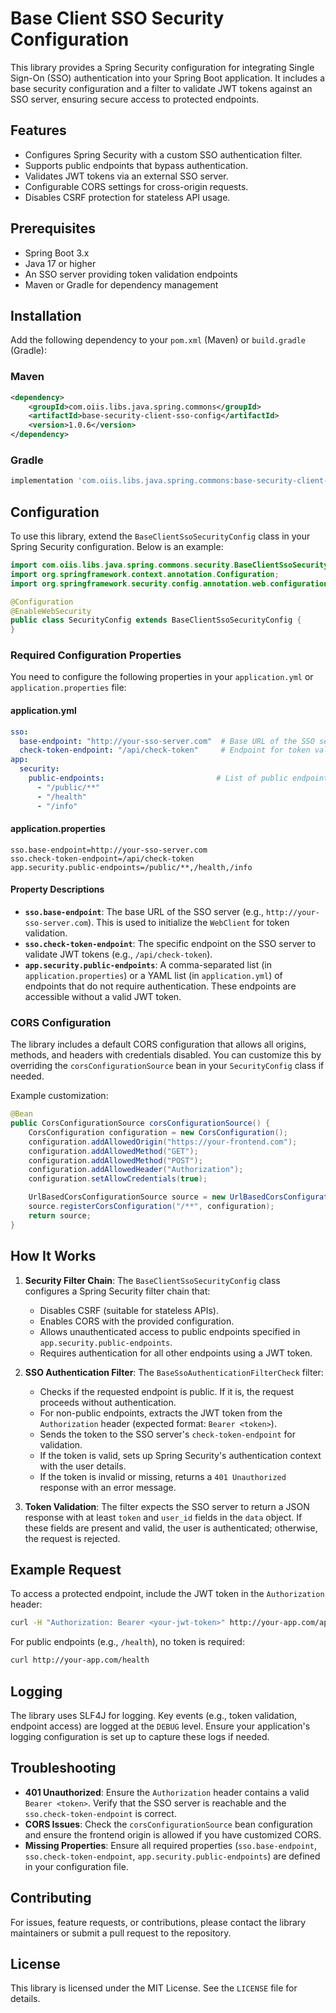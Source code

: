 # Base Client SSO Security Configuration

This library provides a Spring Security configuration for integrating Single Sign-On (SSO) authentication into your Spring Boot application. It includes a base security configuration and a filter to validate JWT tokens against an SSO server, ensuring secure access to protected endpoints.

## Features
- Configures Spring Security with a custom SSO authentication filter.
- Supports public endpoints that bypass authentication.
- Validates JWT tokens via an external SSO server.
- Configurable CORS settings for cross-origin requests.
- Disables CSRF protection for stateless API usage.

## Prerequisites
- Spring Boot 3.x
- Java 17 or higher
- An SSO server providing token validation endpoints
- Maven or Gradle for dependency management

## Installation

Add the following dependency to your `pom.xml` (Maven) or `build.gradle` (Gradle):

### Maven
```xml
<dependency>
    <groupId>com.oiis.libs.java.spring.commons</groupId>
    <artifactId>base-security-client-sso-config</artifactId>
    <version>1.0.6</version>
</dependency>
```

### Gradle
```groovy
implementation 'com.oiis.libs.java.spring.commons:base-security-client-sso-config:1.0.6'
```

## Configuration

To use this library, extend the `BaseClientSsoSecurityConfig` class in your Spring Security configuration. Below is an example:

```java
import com.oiis.libs.java.spring.commons.security.BaseClientSsoSecurityConfig;
import org.springframework.context.annotation.Configuration;
import org.springframework.security.config.annotation.web.configuration.EnableWebSecurity;

@Configuration
@EnableWebSecurity
public class SecurityConfig extends BaseClientSsoSecurityConfig {
}
```

### Required Configuration Properties

You need to configure the following properties in your `application.yml` or `application.properties` file:

#### application.yml
```yaml
sso:
  base-endpoint: "http://your-sso-server.com"  # Base URL of the SSO server
  check-token-endpoint: "/api/check-token"     # Endpoint for token validation
app:
  security:
    public-endpoints:                         # List of public endpoints that don't require authentication
      - "/public/**"
      - "/health"
      - "/info"
```

#### application.properties
```properties
sso.base-endpoint=http://your-sso-server.com
sso.check-token-endpoint=/api/check-token
app.security.public-endpoints=/public/**,/health,/info
```

#### Property Descriptions
- **`sso.base-endpoint`**: The base URL of the SSO server (e.g., `http://your-sso-server.com`). This is used to initialize the `WebClient` for token validation.
- **`sso.check-token-endpoint`**: The specific endpoint on the SSO server to validate JWT tokens (e.g., `/api/check-token`).
- **`app.security.public-endpoints`**: A comma-separated list (in `application.properties`) or a YAML list (in `application.yml`) of endpoints that do not require authentication. These endpoints are accessible without a valid JWT token.

### CORS Configuration
The library includes a default CORS configuration that allows all origins, methods, and headers with credentials disabled. You can customize this by overriding the `corsConfigurationSource` bean in your `SecurityConfig` class if needed.

Example customization:
```java
@Bean
public CorsConfigurationSource corsConfigurationSource() {
    CorsConfiguration configuration = new CorsConfiguration();
    configuration.addAllowedOrigin("https://your-frontend.com");
    configuration.addAllowedMethod("GET");
    configuration.addAllowedMethod("POST");
    configuration.addAllowedHeader("Authorization");
    configuration.setAllowCredentials(true);

    UrlBasedCorsConfigurationSource source = new UrlBasedCorsConfigurationSource();
    source.registerCorsConfiguration("/**", configuration);
    return source;
}
```

## How It Works
1. **Security Filter Chain**: The `BaseClientSsoSecurityConfig` class configures a Spring Security filter chain that:
    - Disables CSRF (suitable for stateless APIs).
    - Enables CORS with the provided configuration.
    - Allows unauthenticated access to public endpoints specified in `app.security.public-endpoints`.
    - Requires authentication for all other endpoints using a JWT token.

2. **SSO Authentication Filter**: The `BaseSsoAuthenticationFilterCheck` filter:
    - Checks if the requested endpoint is public. If it is, the request proceeds without authentication.
    - For non-public endpoints, extracts the JWT token from the `Authorization` header (expected format: `Bearer <token>`).
    - Sends the token to the SSO server's `check-token-endpoint` for validation.
    - If the token is valid, sets up Spring Security's authentication context with the user details.
    - If the token is invalid or missing, returns a `401 Unauthorized` response with an error message.

3. **Token Validation**: The filter expects the SSO server to return a JSON response with at least `token` and `user_id` fields in the `data` object. If these fields are present and valid, the user is authenticated; otherwise, the request is rejected.

## Example Request
To access a protected endpoint, include the JWT token in the `Authorization` header:

```bash
curl -H "Authorization: Bearer <your-jwt-token>" http://your-app.com/api/protected
```

For public endpoints (e.g., `/health`), no token is required:

```bash
curl http://your-app.com/health
```

## Logging
The library uses SLF4J for logging. Key events (e.g., token validation, endpoint access) are logged at the `DEBUG` level. Ensure your application's logging configuration is set up to capture these logs if needed.

## Troubleshooting
- **401 Unauthorized**: Ensure the `Authorization` header contains a valid `Bearer <token>`. Verify that the SSO server is reachable and the `sso.check-token-endpoint` is correct.
- **CORS Issues**: Check the `corsConfigurationSource` bean configuration and ensure the frontend origin is allowed if you have customized CORS.
- **Missing Properties**: Ensure all required properties (`sso.base-endpoint`, `sso.check-token-endpoint`, `app.security.public-endpoints`) are defined in your configuration file.

## Contributing
For issues, feature requests, or contributions, please contact the library maintainers or submit a pull request to the repository.

## License
This library is licensed under the MIT License. See the `LICENSE` file for details.